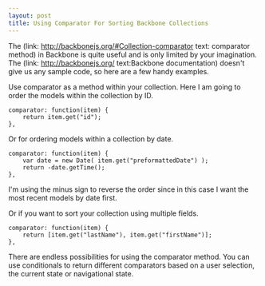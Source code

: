 ```yaml
---
layout: post
title: Using Comparator For Sorting Backbone Collections
---
```


The (link: http://backbonejs.org/#Collection-comparator text: comparator method) in Backbone is quite useful and is only limited by your imagination.  The (link: http://backbonejs.org/ text:Backbone documentation) doesn't give us any sample code, so here are a few handy examples.

Use comparator as a method within your collection.  Here I am going to order the models within the collection by ID.

~~~~.prettyprint 
comparator: function(item) {
    return item.get("id");
},
~~~~


Or for ordering models within a collection by date.



~~~~.prettyprint 
comparator: function(item) {
    var date = new Date( item.get("preformattedDate") );
    return -date.getTime(); 
},
~~~~

I'm using the minus sign to reverse the order since in this case I want the most recent models by date first.

Or if you want to sort your collection using multiple fields.

~~~~.prettyprint 
comparator: function(item) {
	return [item.get("lastName"), item.get("firstName")]; 
},
~~~~

There are endless possibilities for using the comparator method.  You can use conditionals to return different comparators based on a user selection, the current state or navigational state.  